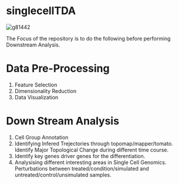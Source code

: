 

# singlecellTDA
![g81442](https://user-images.githubusercontent.com/79603501/124178752-d853bb80-da7f-11eb-9c8b-fbf5e58f5417.png)


The Focus of the repository is to do the following before performing Downstream Analysis.
# Data Pre-Processing
1.  Feature Selection
2.  Dimensionality Reduction
3.  Data Visualization
# Down Stream Analysis
1.  Cell Group Annotation
2.  Identifying Infered Trejectories through topomap/mapper/tomato. Identify Major Topological Change during different time course.
3.  Identify key genes driver genes for the differentiation.
4.  Analysising different interesting areas in Single Cell Genomics. Perturbations between treated/condition/simulated and untreated/control/unsimulated samples.
